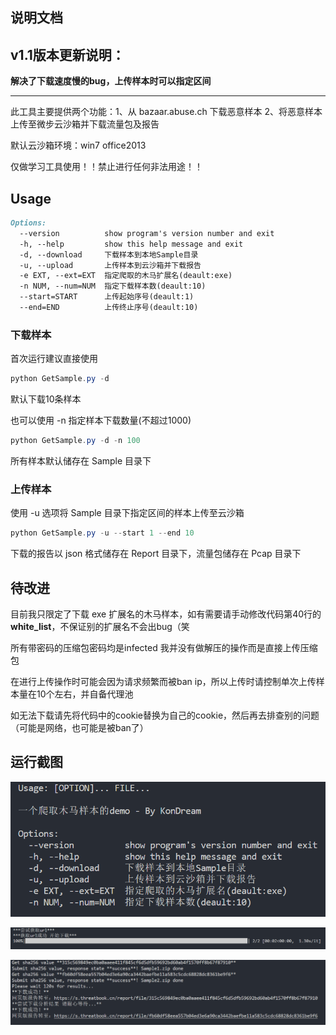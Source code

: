 ## 说明文档

## v1.1版本更新说明：

**解决了下载速度慢的bug，上传样本时可以指定区间**
 <hr/>
此工具主要提供两个功能：1、从 bazaar.abuse.ch 下载恶意样本 2、将恶意样本上传至微步云沙箱并下载流量包及报告

默认云沙箱环境：win7 office2013

仅做学习工具使用！！禁止进行任何非法用途！！

## Usage

```markdown
Options:
  --version          show program's version number and exit
  -h, --help         show this help message and exit
  -d, --download     下载样本到本地Sample目录
  -u, --upload       上传样本到云沙箱并下载报告
  -e EXT, --ext=EXT  指定爬取的木马扩展名(deault:exe)
  -n NUM, --num=NUM  指定下载样本数(deault:10)
  --start=START      上传起始序号(deault:1)
  --end=END          上传终止序号(deault:10)
```

### 下载样本

首次运行建议直接使用

```powershell
python GetSample.py -d 
```

默认下载10条样本

也可以使用 -n 指定样本下载数量(不超过1000)

```powershell
python GetSample.py -d -n 100
```

所有样本默认储存在 Sample 目录下

### 上传样本

使用 -u 选项将 Sample 目录下指定区间的样本上传至云沙箱

```powershell
python GetSample.py -u --start 1 --end 10
```

下载的报告以 json 格式储存在 Report 目录下，流量包储存在 Pcap 目录下

## 待改进

目前我只限定了下载 exe 扩展名的木马样本，如有需要请手动修改代码第40行的 **white_list**，不保证别的扩展名不会出bug（笑

所有带密码的压缩包密码均是infected 我并没有做解压的操作而是直接上传压缩包

在进行上传操作时可能会因为请求频繁而被ban ip，所以上传时请控制单次上传样本量在10个左右，并自备代理池

如无法下载请先将代码中的cookie替换为自己的cookie，然后再去排查别的问题（可能是网络，也可能是被ban了）


## 运行截图

![image-20220607202630946](image/image-20220607202630946.png)

![image-20220607202659727](image/image-20220607202659727.png)

![image-20220607202709253](image/image-20220607202709253.png)



